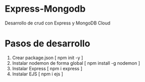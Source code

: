 # Express-Mongodb
Desarrollo de crud con Express y MongoDB Cloud

# Pasos de desarrollo
1. Crear package.json [ npm init -y ]
2. Instalar nodemon de forma global [ npm install -g nodemon ]
3. Instalar Express [ npm i express ]
4. Instalar EJS [ npm i ejs ]
